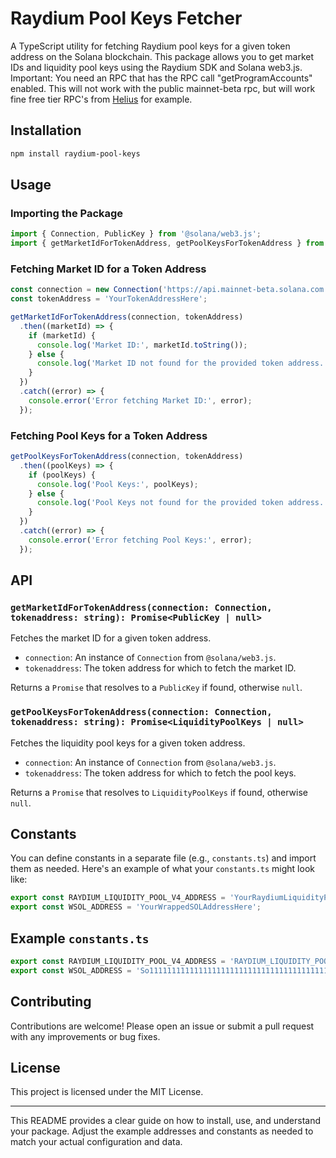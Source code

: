 # Raydium Pool Keys Fetcher

A TypeScript utility for fetching Raydium pool keys for a given token address on the Solana blockchain. This package allows you to get market IDs and liquidity pool keys using the Raydium SDK and Solana web3.js. 
Important: You need an RPC that has the RPC call "getProgramAccounts" enabled. This will not work with the public mainnet-beta rpc, but will work fine free tier RPC's from [Helius](https://www.helius.dev/) for example.

## Installation

```bash
npm install raydium-pool-keys
```

## Usage

### Importing the Package

```typescript
import { Connection, PublicKey } from '@solana/web3.js';
import { getMarketIdForTokenAddress, getPoolKeysForTokenAddress } from 'raydium-pool-keys';
```

### Fetching Market ID for a Token Address

```typescript
const connection = new Connection('https://api.mainnet-beta.solana.com');
const tokenAddress = 'YourTokenAddressHere';

getMarketIdForTokenAddress(connection, tokenAddress)
  .then((marketId) => {
    if (marketId) {
      console.log('Market ID:', marketId.toString());
    } else {
      console.log('Market ID not found for the provided token address.');
    }
  })
  .catch((error) => {
    console.error('Error fetching Market ID:', error);
  });
```

### Fetching Pool Keys for a Token Address

```typescript
getPoolKeysForTokenAddress(connection, tokenAddress)
  .then((poolKeys) => {
    if (poolKeys) {
      console.log('Pool Keys:', poolKeys);
    } else {
      console.log('Pool Keys not found for the provided token address.');
    }
  })
  .catch((error) => {
    console.error('Error fetching Pool Keys:', error);
  });
```

## API

### `getMarketIdForTokenAddress(connection: Connection, tokenaddress: string): Promise<PublicKey | null>`

Fetches the market ID for a given token address.

- `connection`: An instance of `Connection` from `@solana/web3.js`.
- `tokenaddress`: The token address for which to fetch the market ID.

Returns a `Promise` that resolves to a `PublicKey` if found, otherwise `null`.

### `getPoolKeysForTokenAddress(connection: Connection, tokenaddress: string): Promise<LiquidityPoolKeys | null>`

Fetches the liquidity pool keys for a given token address.

- `connection`: An instance of `Connection` from `@solana/web3.js`.
- `tokenaddress`: The token address for which to fetch the pool keys.

Returns a `Promise` that resolves to `LiquidityPoolKeys` if found, otherwise `null`.

## Constants

You can define constants in a separate file (e.g., `constants.ts`) and import them as needed. Here's an example of what your `constants.ts` might look like:

```typescript
export const RAYDIUM_LIQUIDITY_POOL_V4_ADDRESS = 'YourRaydiumLiquidityPoolV4AddressHere';
export const WSOL_ADDRESS = 'YourWrappedSOLAddressHere';
```

## Example `constants.ts`

```typescript
export const RAYDIUM_LIQUIDITY_POOL_V4_ADDRESS = 'RAYDIUM_LIQUIDITY_POOL_V4_ADDRESS_HERE';
export const WSOL_ADDRESS = 'So11111111111111111111111111111111111111112';
```

## Contributing

Contributions are welcome! Please open an issue or submit a pull request with any improvements or bug fixes.

## License

This project is licensed under the MIT License.

---

This README provides a clear guide on how to install, use, and understand your package. Adjust the example addresses and constants as needed to match your actual configuration and data.